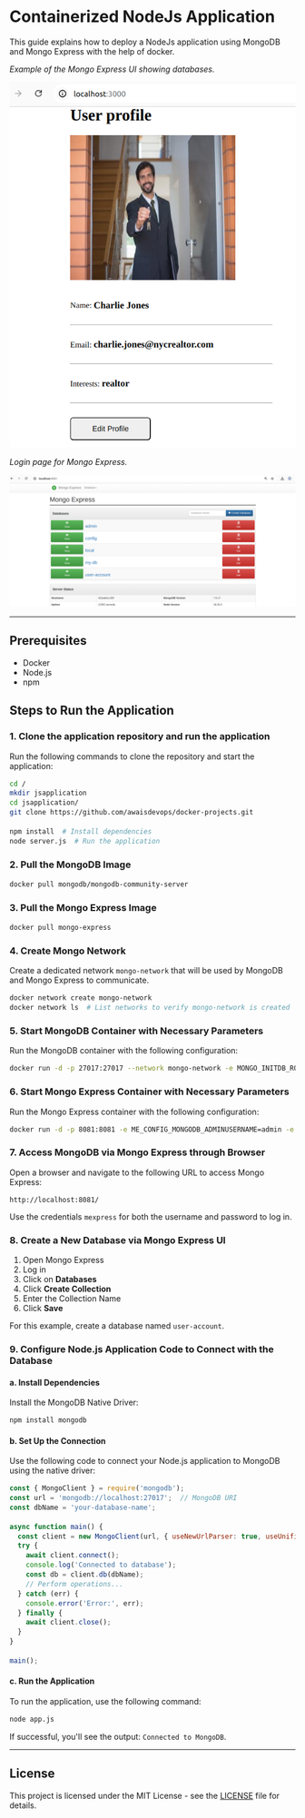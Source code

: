# Containerized NodeJs Application 

This guide explains how to deploy a NodeJs application using MongoDB and Mongo Express with the help of docker.

*Example of the Mongo Express UI showing databases.*

![Mongo Express UI](ss/screen1.png)

*Login page for Mongo Express.*

![Mongo Express Login](ss/screen2.png)

---

## Prerequisites

- Docker
- Node.js
- npm

## Steps to Run the Application

### 1. Clone the application repository and run the application

Run the following commands to clone the repository and start the application:

```bash
cd /
mkdir jsapplication
cd jsapplication/
git clone https://github.com/awaisdevops/docker-projects.git

npm install  # Install dependencies
node server.js  # Run the application
```

### 2. Pull the MongoDB Image

```bash
docker pull mongodb/mongodb-community-server
```

### 3. Pull the Mongo Express Image

```bash
docker pull mongo-express
```

### 4. Create Mongo Network

Create a dedicated network `mongo-network` that will be used by MongoDB and Mongo Express to communicate.

```bash
docker network create mongo-network
docker network ls  # List networks to verify mongo-network is created
```

### 5. Start MongoDB Container with Necessary Parameters

Run the MongoDB container with the following configuration:

```bash
docker run -d -p 27017:27017 --network mongo-network -e MONGO_INITDB_ROOT_USERNAME=admin -e MONGO_INITDB_ROOT_PASSWORD=password --name mongodb mongodb/mongodb-community-server
```

### 6. Start Mongo Express Container with Necessary Parameters

Run the Mongo Express container with the following configuration:

```bash
docker run -d -p 8081:8081 -e ME_CONFIG_MONGODB_ADMINUSERNAME=admin -e ME_CONFIG_MONGODB_ADMINPASSWORD=password --net mongo-network --name mongo-express -e ME_CONFIG_MONGODB_SERVER=mongodb -e ME_CONFIG_BASICAUTH_USERNAME=mexpress -e ME_CONFIG_BASICAUTH_PASSWORD=mexpress mongo-express
```

### 7. Access MongoDB via Mongo Express through Browser

Open a browser and navigate to the following URL to access Mongo Express:

```
http://localhost:8081/
```

Use the credentials `mexpress` for both the username and password to log in.

### 8. Create a New Database via Mongo Express UI

1. Open Mongo Express
2. Log in
3. Click on **Databases**
4. Click **Create Collection**
5. Enter the Collection Name
6. Click **Save**

For this example, create a database named `user-account`.

### 9. Configure Node.js Application Code to Connect with the Database

#### a. Install Dependencies

Install the MongoDB Native Driver:

```bash
npm install mongodb
```

#### b. Set Up the Connection

Use the following code to connect your Node.js application to MongoDB using the native driver:

```javascript
const { MongoClient } = require('mongodb');
const url = 'mongodb://localhost:27017';  // MongoDB URI
const dbName = 'your-database-name';

async function main() {
  const client = new MongoClient(url, { useNewUrlParser: true, useUnifiedTopology: true });
  try {
    await client.connect();
    console.log('Connected to database');
    const db = client.db(dbName);
    // Perform operations...
  } catch (err) {
    console.error('Error:', err);
  } finally {
    await client.close();
  }
}

main();
```

#### c. Run the Application

To run the application, use the following command:

```bash
node app.js
```

If successful, you'll see the output: `Connected to MongoDB`.

---

## License

This project is licensed under the MIT License - see the [LICENSE](LICENSE) file for details.
